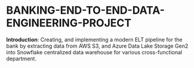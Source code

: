 # BANKING-END-TO-END-DATA-ENGINEERING-PROJECT

**Introduction**:
Creating, and implementing a modern ELT pipeline for the bank by extracting data from AWS S3, and Azure Data Lake Storage Gen2 into Snowflake centralized data warehouse for various cross-functional department.
